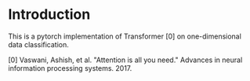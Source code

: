 # Introduction
This is a pytorch implementation of Transformer [0] on one-dimensional data classification.


[0] Vaswani, Ashish, et al. "Attention is all you need." Advances in neural information processing systems. 2017.
